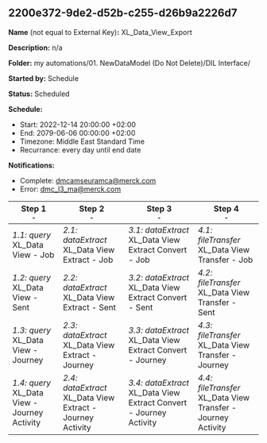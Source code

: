 ## 2200e372-9de2-d52b-c255-d26b9a2226d7

**Name** (not equal to External Key)**:** XL_Data_View_Export

**Description:** n/a

**Folder:** my automations/01. NewDataModel (Do Not Delete)/DIL Interface/

**Started by:** Schedule

**Status:** Scheduled

**Schedule:**

* Start: 2022-12-14 20:00:00 +02:00
* End: 2079-06-06 00:00:00 +02:00
* Timezone: Middle East Standard Time
* Recurrance: every day until end date

**Notifications:**

* Complete: dmcamseuramca@merck.com
* Error: dmc_l3_ma@merck.com

| Step 1<br>_<small>-</small>_ | Step 2<br>_<small>-</small>_ | Step 3<br>_<small>-</small>_ | Step 4<br>_<small>-</small>_ |
| --- | --- | --- | --- |
| _1.1: query_<br>XL_Data View - Job | _2.1: dataExtract_<br>XL_Data View Extract - Job | _3.1: dataExtract_<br>XL_Data View Extract Convert - Job | _4.1: fileTransfer_<br>XL_Data View Transfer - Job |
| _1.2: query_<br>XL_Data View - Sent | _2.2: dataExtract_<br>XL_Data View Extract - Sent | _3.2: dataExtract_<br>XL_Data View Extract Convert - Sent | _4.2: fileTransfer_<br>XL_Data View Transfer - Sent |
| _1.3: query_<br>XL_Data View - Journey | _2.3: dataExtract_<br>XL_Data View Extract - Journey | _3.3: dataExtract_<br>XL_Data View Extract Convert - Journey | _4.3: fileTransfer_<br>XL_Data View Transfer - Journey |
| _1.4: query_<br>XL_Data View - Journey Activity | _2.4: dataExtract_<br>XL_Data View Extract - Journey Activity | _3.4: dataExtract_<br>XL_Data View Extract Convert - Journey Activity | _4.4: fileTransfer_<br>XL_Data View Transfer - Journey Activity |
